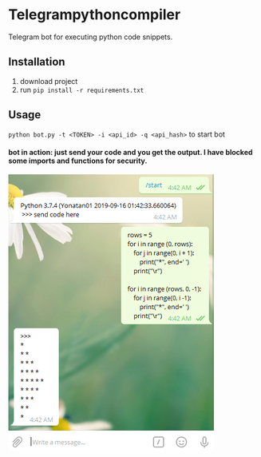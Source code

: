 # Telegrampythoncompiler
Telegram bot for executing python code snippets. 

## Installation
1. download project 
2. run `pip install -r requirements.txt`

## Usage
`python bot.py -t <TOKEN> -i <api_id> -q <api_hash>` to start bot



#### bot in action: just send your code and you get the output. I have blocked some imports and functions for security. 

![interface](Capture.PNG)
